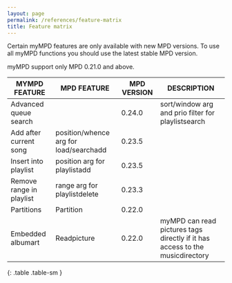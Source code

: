 ```yaml
---
layout: page
permalink: /references/feature-matrix
title: Feature matrix
---
```


Certain myMPD features are only available with new MPD versions. To use all myMPD functions you should use the latest stable MPD version.

myMPD support only MPD 0.21.0 and above.

| MYMPD FEATURE | MPD FEATURE | MPD VERSION | DESCRIPTION |
| ------------- | ----------- | ----------- | ----------- |
| Advanced queue search |  | 0.24.0 | sort/window arg and prio filter for playlistsearch |
| Add after current song | position/whence arg for load/searchadd | 0.23.5 | |
| Insert into playlist | position arg for playlistadd | 0.23.5 | |
| Remove range in playlist | range arg for playlistdelete | 0.23.3 | |
| Partitions | Partition | 0.22.0 | |
| Embedded albumart| Readpicture | 0.22.0 | myMPD can read pictures tags directly if it has access to the musicdirectory |
{: .table .table-sm }
